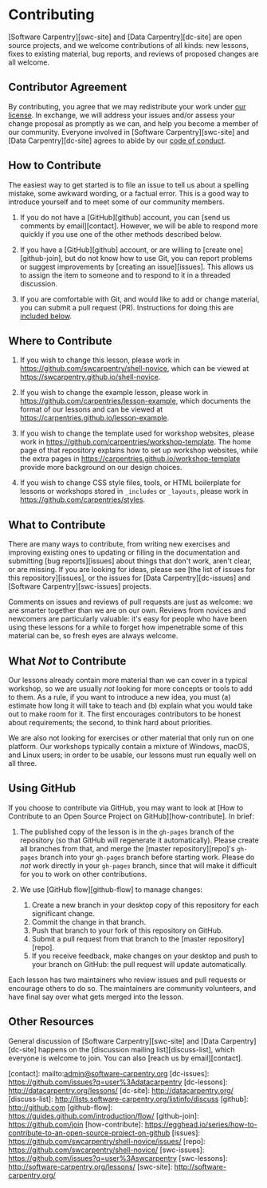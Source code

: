 # Contributing

[Software Carpentry][swc-site] and [Data Carpentry][dc-site] are open source
projects, and we welcome contributions of all kinds: new lessons, fixes to
existing material, bug reports, and reviews of proposed changes are all
welcome.

## Contributor Agreement

By contributing, you agree that we may redistribute your work under [our
license](LICENSE.md).  In exchange, we will address your issues and/or
assess your change proposal as promptly as we can, and help you become a
member of our community.  Everyone involved in [Software
Carpentry][swc-site] and [Data Carpentry][dc-site] agrees to abide by our
[code of conduct](CONDUCT.md).

## How to Contribute

The easiest way to get started is to file an issue to tell us about a
spelling mistake, some awkward wording, or a factual error.  This is a good
way to introduce yourself and to meet some of our community members.

1.  If you do not have a [GitHub][github] account, you can [send us comments
    by email][contact].  However, we will be able to respond more quickly if
    you use one of the other methods described below.

2.  If you have a [GitHub][github] account, or are willing to [create
    one][github-join], but do not know how to use Git, you can report
    problems or suggest improvements by [creating an issue][issues].  This
    allows us to assign the item to someone and to respond to it in a
    threaded discussion.

3.  If you are comfortable with Git, and would like to add or change
    material, you can submit a pull request (PR).  Instructions for doing
    this are [included below](#using-github).

## Where to Contribute

1.  If you wish to change this lesson, please work in
    <https://github.com/swcarpentry/shell-novice>, which can be viewed at
    <https://swcarpentry.github.io/shell-novice>.

2.  If you wish to change the example lesson, please work in
    <https://github.com/carpentries/lesson-example>, which documents the
    format of our lessons and can be viewed at
    <https://carpentries.github.io/lesson-example>.

3.  If you wish to change the template used for workshop websites, please
    work in <https://github.com/carpentries/workshop-template>.  The home
    page of that repository explains how to set up workshop websites, while
    the extra pages in <https://carpentries.github.io/workshop-template>
    provide more background on our design choices.

4.  If you wish to change CSS style files, tools, or HTML boilerplate for
    lessons or workshops stored in `_includes` or `_layouts`, please work in
    <https://github.com/carpentries/styles>.

## What to Contribute

There are many ways to contribute, from writing new exercises and improving
existing ones to updating or filling in the documentation and submitting
[bug reports][issues] about things that don't work, aren't clear, or are
missing.  If you are looking for ideas, please see [the list of issues for
this repository][issues], or the issues for [Data Carpentry][dc-issues] and
[Software Carpentry][swc-issues] projects.

Comments on issues and reviews of pull requests are just as welcome: we are
smarter together than we are on our own.  Reviews from novices and newcomers
are particularly valuable: it's easy for people who have been using these
lessons for a while to forget how impenetrable some of this material can be,
so fresh eyes are always welcome.

## What *Not* to Contribute

Our lessons already contain more material than we can cover in a typical
workshop, so we are usually *not* looking for more concepts or tools to add
to them.  As a rule, if you want to introduce a new idea, you must (a)
estimate how long it will take to teach and (b) explain what you would take
out to make room for it.  The first encourages contributors to be honest
about requirements; the second, to think hard about priorities.

We are also not looking for exercises or other material that only run on one
platform.  Our workshops typically contain a mixture of Windows, macOS, and
Linux users; in order to be usable, our lessons must run equally well on all
three.

## Using GitHub

If you choose to contribute via GitHub, you may want to look at [How to
Contribute to an Open Source Project on GitHub][how-contribute].  In brief:

1.  The published copy of the lesson is in the `gh-pages` branch of the
    repository (so that GitHub will regenerate it automatically).  Please
    create all branches from that, and merge the [master repository][repo]'s
    `gh-pages` branch into your `gh-pages` branch before starting work.
    Please do *not* work directly in your `gh-pages` branch, since that will
    make it difficult for you to work on other contributions.

2.  We use [GitHub flow][github-flow] to manage changes:
    1.  Create a new branch in your desktop copy of this repository for each
        significant change.
    2.  Commit the change in that branch.
    3.  Push that branch to your fork of this repository on GitHub.
    4.  Submit a pull request from that branch to the [master
        repository][repo].
    5.  If you receive feedback, make changes on your desktop and push to
        your branch on GitHub: the pull request will update automatically.

Each lesson has two maintainers who review issues and pull requests or
encourage others to do so.  The maintainers are community volunteers, and
have final say over what gets merged into the lesson.

## Other Resources

General discussion of [Software Carpentry][swc-site] and [Data
Carpentry][dc-site] happens on the [discussion mailing list][discuss-list],
which everyone is welcome to join.  You can also [reach us by
email][contact].

[contact]: mailto:admin@software-carpentry.org [dc-issues]:
https://github.com/issues?q=user%3Adatacarpentry [dc-lessons]:
http://datacarpentry.org/lessons/ [dc-site]: http://datacarpentry.org/
[discuss-list]: http://lists.software-carpentry.org/listinfo/discuss
[github]: http://github.com [github-flow]:
https://guides.github.com/introduction/flow/ [github-join]:
https://github.com/join [how-contribute]:
https://egghead.io/series/how-to-contribute-to-an-open-source-project-on-github
[issues]: https://github.com/swcarpentry/shell-novice/issues/ [repo]:
https://github.com/swcarpentry/shell-novice/ [swc-issues]:
https://github.com/issues?q=user%3Aswcarpentry [swc-lessons]:
http://software-carpentry.org/lessons/ [swc-site]:
http://software-carpentry.org/

